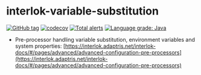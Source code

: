 # interlok-variable-substitution

[![GitHub tag](https://img.shields.io/github/tag/adaptris/interlok-variable-substitution.svg)](https://github.com/adaptris/interlok-variable-substitution/tags) [![codecov](https://codecov.io/gh/adaptris/interlok-variable-substitution/branch/develop/graph/badge.svg)](https://codecov.io/gh/adaptris/interlok-variable-substitution) [![Total alerts](https://img.shields.io/lgtm/alerts/g/adaptris/interlok-variable-substitution.svg?logo=lgtm&logoWidth=18)](https://lgtm.com/projects/g/adaptris/interlok-variable-substitution/alerts/) [![Language grade: Java](https://img.shields.io/lgtm/grade/java/g/adaptris/interlok-variable-substitution.svg?logo=lgtm&logoWidth=18)](https://lgtm.com/projects/g/adaptris/interlok-variable-substitution/context:java)


* Pre-processor handling variable substitution, environment variables and system properties: [https://interlok.adaptris.net/interlok-docs/#/pages/advanced/advanced-configuration-pre-processors](https://interlok.adaptris.net/interlok-docs/#/pages/advanced/advanced-configuration-pre-processors)
